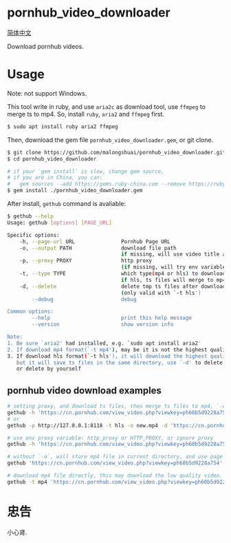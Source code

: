 # pornhub_video_downloader

[简体中文](https://github.com/malongshuai/pornhub_video_downloader/blob/main/README_CN)

Download pornhub videos.

# Usage

Note: not support Windows.

This tool write in ruby, and use `aria2c` as download tool, use `ffmpeg` to merge ts to mp4. So, install `ruby`, `aria2` and `ffmpeg` first.

```bash
$ sudo apt install ruby aria2 ffmpeg
```

Then, download the gem file `pornhub_video_downloader.gem`, or git clone.

```bash
$ git clone https://github.com/malongshuai/pornhub_video_downloader.git
$ cd pornhub_video_downloader

# if your `gem install` is slow, change gem source, 
# if you are in China, you can: 
#   gem sources --add https://gems.ruby-china.com --remove https://rubygems.org/
$ gem install ./pornhub_video_downloader.gem
```

After install, `gethub` command is avaliable: 

```bash
$ gethub --help
Usage: gethub [options] [PAGE_URL]

Specific options:
    -h, --page-url URL               Pornhub Page URL
    -o, --output PATH                download file path
                                     if missing, will use video title as filename
    -p, --proxy PROXY                http proxy
                                     (if missing, will try env variables)
    -t, --type TYPE                  which type(mp4 or hls) to download, default: hls
                                     if hls, ts files will merge to mp4
    -d, --delete                     delete tmp ts files after download
                                     (only valid with `-t hls')
        --debug                      debug

Common options:
        --help                       print this help message
        --version                    show version info

Note:
1. Be sure `aria2' had installed, e.g. `sudo apt install aria2'
2. If download mp4 format(`-t mp4'), may be it is not the highest quality one
3. If download hls format(`-t hls'), it will download the highest quality one,
   but it will save ts files in the same directory, use `-d' to delete this dir,
   or delete by yourself
```

## pornhub video download examples

```bash
# setting proxy, and download ts files, then merge ts files to mp4, `-d` means remove these ts files after merging.
gethub -h 'https://cn.pornhub.com/view_video.php?viewkey=ph60b5d9228a754' -p http://127.0.0.1:8118 -t hls -o new.mp4 -d
# or
gethub -p http://127.0.0.1:8118 -t hls -o new.mp4 -d 'https://cn.pornhub.com/view_video.php?viewkey=ph60b5d9228a754'

# use env proxy variable: http_proxy or HTTP_PROXY, or ignore proxy
gethub -h 'https://cn.pornhub.com/view_video.php?viewkey=ph60b5d9228a754' -t hls -o new.mp4

# without `-o`, will store mp4 file in current directory, and use page title as filename.
gethub 'https://cn.pornhub.com/view_video.php?viewkey=ph60b5d9228a754'

# download mp4 file directly, this may download the low quality video.
gethub -t mp4 'https://cn.pornhub.com/view_video.php?viewkey=ph60b5d9228a754'
```

# 忠告

小心肾.
